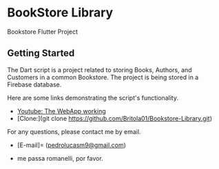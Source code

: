 # BookStore Library

Bookstore Flutter Project

## Getting Started

The Dart script is a project related to storing Books, Authors, and Customers in a common Bookstore. The project is being stored in a Firebase database.

Here are some links demonstrating the script's functionality.

- [Youtube: The WebApp working]( https://youtu.be/6OXMSDclz8g )
- [Clone:](git clone https://github.com/Britola01/Bookstore-Library.git)


For any questions, please contact me by email.

- [E-mail]= (pedrolucasm9@gmail.com)

- me passa romanelli, por favor.
